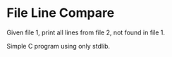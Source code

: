 # File Line Compare

Given file 1, print all lines from file 2, not found in file 1. 

Simple C program using only stdlib.
